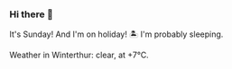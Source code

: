 ### Hi there :wave:

It's Sunday! And I'm on holiday! :desert_island: I'm probably sleeping.

Weather in Winterthur: clear, at +7°C.
